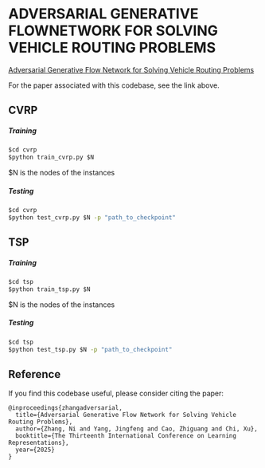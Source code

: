 # ADVERSARIAL GENERATIVE FLOWNETWORK FOR SOLVING VEHICLE ROUTING PROBLEMS

[Adversarial Generative Flow Network for Solving Vehicle Routing Problems][paper-link]

For the paper associated with this codebase, see the link above.

[paper-link]: https://openreview.net/forum?id=tBom4xOW1H

## CVRP

##### Training

```cmd
$cd cvrp
$python train_cvrp.py $N
```

$N is the nodes of the instances

##### Testing

```cmd
$cd cvrp
$python test_cvrp.py $N -p "path_to_checkpoint"
```

## TSP

##### Training

```cmd
$cd tsp
$python train_tsp.py $N
```

$N is the nodes of the instances

##### Testing

```cmd
$cd tsp
$python test_tsp.py $N -p "path_to_checkpoint"
```

## Reference

If you find this codebase useful, please consider citing the paper:

```
@inproceedings{zhangadversarial,
  title={Adversarial Generative Flow Network for Solving Vehicle Routing Problems},
  author={Zhang, Ni and Yang, Jingfeng and Cao, Zhiguang and Chi, Xu},
  booktitle={The Thirteenth International Conference on Learning Representations},
  year={2025}
}
```


